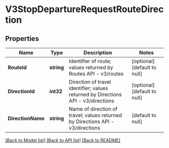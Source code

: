 # V3StopDepartureRequestRouteDirection

## Properties
Name | Type | Description | Notes
------------ | ------------- | ------------- | -------------
**RouteId** | **string** | Identifier of route; values returned by Routes API - v3/routes | [optional] [default to null]
**DirectionId** | **int32** | Direction of travel identifier; values returned by Directions API - v3/directions | [optional] [default to null]
**DirectionName** | **string** | Name of direction of travel; values returned by Directions API - v3/directions | [default to null]

[[Back to Model list]](../README.md#documentation-for-models) [[Back to API list]](../README.md#documentation-for-api-endpoints) [[Back to README]](../README.md)

